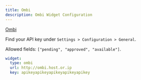 ```yaml
---
title: Ombi
description: Ombi Widget Configuration
---
```


[Ombi](https://github.com/Ombi-app/Ombi)

Find your API key under `Settings > Configuration > General`.

Allowed fields: `["pending", "approved", "available"]`.

```yaml
widget:
  type: ombi
  url: http://ombi.host.or.ip
  key: apikeyapikeyapikeyapikeyapikey
```
